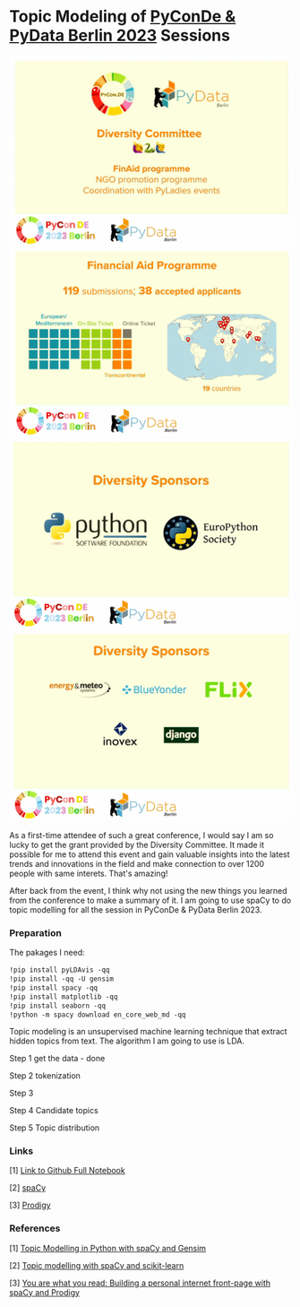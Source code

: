 # Topic Modeling of [PyConDe & PyData Berlin 2023](https://2023.pycon.de/) Sessions 



![](1.png)
![](2.png)
![](3.png)
![](4.png)


As a first-time attendee of such a great conference, I would say I am so lucky to get the grant provided by the Diversity Committee. It made it possible for me to attend this event and gain valuable insights into the latest trends and innovations in the field and make connection to over 1200 people with same interets. That's amazing!

After back from the event, I think why not using the new things you learned from the conference to make a summary of it. I am going to use spaCy to do topic modelling for all the session in PyConDe & PyData Berlin 2023.

### Preparation
The pakages I need:
```
!pip install pyLDAvis -qq
!pip install -qq -U gensim
!pip install spacy -qq
!pip install matplotlib -qq
!pip install seaborn -qq
!python -m spacy download en_core_web_md -qq
```

Topic modeling is an unsupervised machine learning technique that extract hidden topics from text. The algorithm I am going to use is LDA.

Step 1 get the data - done

Step 2 tokenization 

Step 3

Step 4 Candidate topics

Step 5 Topic distribution

### Links
[1] [Link to Github Full Notebook](pyconde_analysis.ipynb)

[2] [spaCy](https://spacy.io/)

[3] [Prodigy](https://prodi.gy/)

### References
[1] [Topic Modelling in Python with spaCy and Gensim](https://towardsdatascience.com/topic-modelling-in-python-with-spacy-and-gensim-dc8f7748bdbf)

[2] [Topic modelling with spaCy and scikit-learn](https://www.kaggle.com/code/thebrownviking20/topic-modelling-with-spacy-and-scikit-learn)

[3] [You are what you read: Building a personal internet front-page with spaCy and Prodigy](https://2023.pycon.de/program/NWSLUH/)
